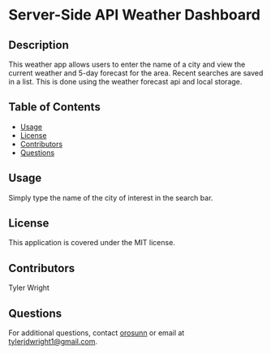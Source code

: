 
# Server-Side API Weather Dashboard

## Description
This weather app allows users to enter the name of a city and view the current weather and 5-day forecast for the area. Recent searches are saved in a list. This is done using the weather forecast api and local storage.
      
## Table of Contents
- [Usage](#usage)
- [License](#license)
- [Contributors](#contributors)
- [Questions](#questions)
      
## Usage
Simply type the name of the city of interest in the search bar.
      
## License
This application is covered under the MIT license.
      
## Contributors
Tyler Wright
      
## Questions
For additional questions, contact [orosunn](https://github.com/orosunn) or email at tylerjdwright1@gmail.com.
